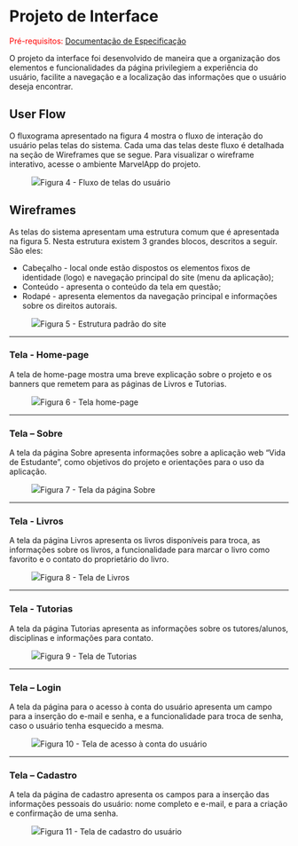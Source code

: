 
# Projeto de Interface

<span style="color:red">Pré-requisitos: <a href="https://github.com/ICEI-PUC-Minas-PMV-ADS/pmv-ads-2022-1-e1-proj-web-t3-vida-de-estudante/blob/main/docs/02-Especificação%20do%20Projeto.md"> Documentação de Especificação</a></span>

O projeto da interface foi desenvolvido de maneira que a organização dos elementos e funcionalidades da página privilegiem a experiência do usuário, facilite a navegação e a localização das informações que o usuário deseja encontrar.

## User Flow

O fluxograma apresentado na figura 4 mostra o fluxo de interação do usuário pelas telas do sistema. Cada uma das telas deste fluxo é detalhada na seção de Wireframes que se segue. Para visualizar o wireframe interativo, acesse o ambiente MarvelApp do projeto.

<figure> 
  <img src="https://user-images.githubusercontent.com/100447878/164073432-97370b51-f334-4c11-b68d-16509af219ef.png"
    <figcaption>Figura 4 - Fluxo de telas do usuário
</figure> 


## Wireframes

As telas do sistema apresentam uma estrutura comum que é apresentada na figura 5. Nesta estrutura existem 3 grandes blocos, descritos a seguir. São eles:
<ul>
  <li>Cabeçalho - local onde estão dispostos os elementos fixos de identidade (logo) e navegação principal do site (menu da aplicação);</li>
  <li>Conteúdo - apresenta o conteúdo da tela em questão;</li>
  <li>Rodapé - apresenta elementos da navegação principal e informações sobre os direitos autorais.</li>
</ul>

<figure> 
  <img src="https://user-images.githubusercontent.com/100447878/164074128-7b006e50-8621-4964-b0fd-07a90e626673.png"
    <figcaption>Figura 5 - Estrutura padrão do site
</figure> 
<hr>

<h3><b>Tela - Home-page</b></h3>
<p>A tela de home-page mostra uma breve explicação sobre o projeto e os banners que remetem para as páginas de Livros e Tutorias.</p>

<figure> 
  <img src="https://user-images.githubusercontent.com/100447878/164103270-effd2bef-59ad-4f11-8f5d-992d1fce148f.png"
    <figcaption>Figura 6 - Tela home-page
</figure> 
<hr>

<h3><b>Tela – Sobre</b></h3>
<p>A tela da página Sobre apresenta informações sobre a aplicação web “Vida de Estudante”, como objetivos do projeto e orientações para o uso da aplicação.</p>

<figure> 
  <img src="https://user-images.githubusercontent.com/100447878/164103532-492cd669-e8c0-4e3c-a016-b4089e585f0a.png"
    <figcaption>Figura 7 - Tela da página Sobre
</figure> 
<hr>

<h3><b>Tela - Livros</b></h3>
<p>A tela da página Livros apresenta os livros disponíveis para troca, as informações sobre os livros, a funcionalidade para marcar o livro como favorito e o contato do proprietário do livro.</p>

<figure> 
  <img src="https://user-images.githubusercontent.com/100447878/164103569-22336d93-a0ad-4cd2-8797-b30f28400408.png"
    <figcaption>Figura 8 - Tela de Livros
</figure> 
<hr>

<h3><b>Tela - Tutorias</b></h3>
<p>A tela da página Tutorias apresenta as informações sobre os tutores/alunos, disciplinas e informações para contato.</p>

<figure> 
  <img src="https://user-images.githubusercontent.com/100447878/164103593-d6f029fb-e76b-41b8-9336-5f2baf2aafcc.png"
    <figcaption>Figura 9 - Tela de Tutorias
</figure> 
<hr>

<h3><b>Tela – Login</b></h3>
<p>A tela da página para o acesso à conta do usuário apresenta um campo para a inserção do e-mail e senha, e a funcionalidade para troca de senha, caso o usuário tenha esquecido a mesma.</p>

<figure> 
  <img src="https://user-images.githubusercontent.com/100447878/164103617-bbbd9668-9937-42fe-ac35-f85cf8d5abfe.png"
    <figcaption>Figura 10 - Tela de acesso à conta do usuário
</figure>
<hr>

<h3><b>Tela – Cadastro</b></h3>
<p>A tela da página de cadastro apresenta os campos para a inserção das informações pessoais do usuário: nome completo e e-mail, e para a criação e confirmação de uma senha.</p>

<figure> 
  <img src="https://user-images.githubusercontent.com/100447878/164103631-b62135af-59ad-42a5-b3da-44082b731c55.png"
    <figcaption>Figura 11 - Tela de cadastro do usuário
</figure>
